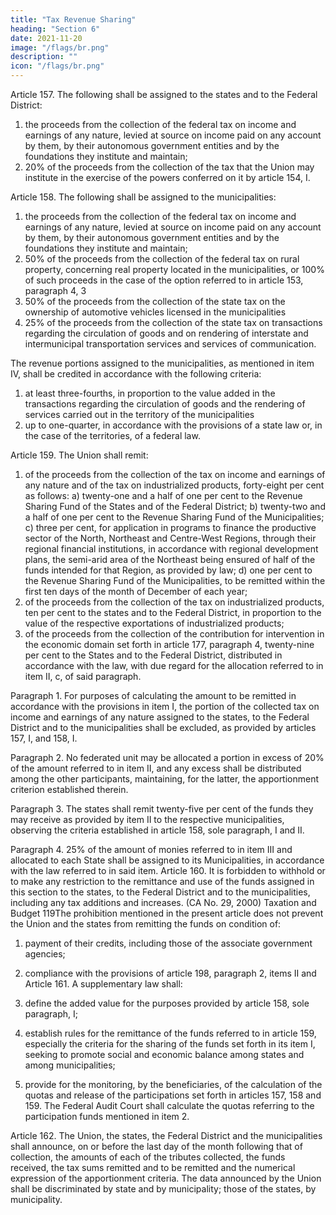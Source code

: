 ```yaml
---
title: "Tax Revenue Sharing"
heading: "Section 6"
date: 2021-11-20
image: "/flags/br.png"
description: ""
icon: "/flags/br.png"
---
```



Article 157.  The following shall be assigned to the states and to the Federal District:
1. the proceeds from the collection of the federal tax on income and earnings of any nature, levied at source on income paid on any account by them, by their autonomous government entities and by the foundations they institute and maintain;
2.  20% of the proceeds from the collection of the tax that the Union may institute in the exercise of the powers conferred on it by article 154, I.

Article 158. The following shall be assigned to the municipalities:
1. the proceeds from the collection of the federal tax on income and earnings of any nature, levied at source on income paid on any account by them, by their autonomous government entities and by the foundations they institute and maintain;
2. 50% of the proceeds from the collection of the federal tax on rural property, concerning real property located in the municipalities, or 100% of such proceeds in the case of the option referred to in article 153, paragraph 4, 3
3. 50% of the proceeds from the collection of the state tax on the ownership of automotive vehicles licensed in the municipalities
4. 25% of the proceeds from the collection of the state tax on transactions regarding the circulation of goods and on rendering of interstate and intermunicipal transportation services and services of communication. 

The revenue portions assigned to the municipalities, as mentioned in item IV, shall be credited in accordance with the following criteria:
1. at least three-fourths, in proportion to the value added in the transactions
regarding the circulation of goods and the rendering of services carried out in the
territory of the municipalities
2.  up to one-quarter, in accordance with the provisions of a state law or, in the case of the territories, of a federal law.

Article 159. The Union shall remit:
1. of the proceeds from the collection of the tax on income and earnings of
any nature and of the tax on industrialized products, forty-eight per cent as follows:
a) twenty-one and a half of one per cent to the Revenue Sharing Fund of the
States and of the Federal District;
b) twenty-two and a half of one per cent to the Revenue Sharing Fund of the
Municipalities;
c) three per cent, for application in programs to finance the productive sector
of the North, Northeast and Centre-West Regions, through their regional
financial institutions, in accordance with regional development plans, the
semi-arid area of the Northeast being ensured of half of the funds intended
for that Region, as provided by law;
d) one per cent to the Revenue Sharing Fund of the Municipalities, to be
remitted within the first ten days of the month of December of each year;
2.  of the proceeds from the collection of the tax on industrialized products,
ten per cent to the states and to the Federal District, in proportion to the value of the
respective exportations of industrialized products;
3.   of the proceeds from the collection of the contribution for intervention
in the economic domain set forth in article 177, paragraph 4, twenty-nine per cent to
the States and to the Federal District, distributed in accordance with the law, with due
regard for the allocation referred to in item II, c, of said paragraph.

Paragraph 1. For purposes of calculating the amount to be remitted in accordance with the provisions in item I, the portion of the collected tax on income and earnings of any nature assigned to the states, to the Federal District and to the municipalities shall be excluded, as provided by articles 157, I, and 158, I.

Paragraph 2. No federated unit may be allocated a portion in excess of 20% of the amount referred to in item II, and any excess shall be distributed among the other participants, maintaining, for the latter, the apportionment criterion established therein.

Paragraph 3. The states shall remit twenty-five per cent of the funds they may
receive as provided by item II to the respective municipalities, observing the criteria
established in article 158, sole paragraph, I and II.

Paragraph 4. 25% of the amount of monies referred to in item
III and allocated to each State shall be assigned to its Municipalities, in accordance
with the law referred to in said item.
Article 160. It is forbidden to withhold or to make any restriction to the remittance
and use of the funds assigned in this section to the states, to the Federal District and
to the municipalities, including any tax additions and increases. (CA No. 29, 2000)
Taxation and Budget
119The prohibition mentioned in the present article does not prevent
the Union and the states from remitting the funds on condition of:
1. payment of their credits, including those of the associate government
agencies;

2.  compliance with the provisions of article 198, paragraph 2, items II and Article 161. A supplementary law shall:
1. define the added value for the purposes provided by article 158, sole
paragraph, I;
2.  establish rules for the remittance of the funds referred to in article 159,
especially the criteria for the sharing of the funds set forth in its item I, seeking to
promote social and economic balance among states and among municipalities;
3.   provide for the monitoring, by the beneficiaries, of the calculation of the
quotas and release of the participations set forth in articles 157, 158 and 159.
The Federal Audit Court shall calculate the quotas referring to
the participation funds mentioned in item 2.

Article 162.  The Union, the states, the Federal District and the municipalities shall announce, on or before the last day of the month following that of collection, the amounts of each of the tributes collected, the funds received, the tax sums remitted and to be remitted and the numerical expression of the apportionment criteria. The data announced by the Union shall be discriminated by state
and by municipality; those of the states, by municipality.
